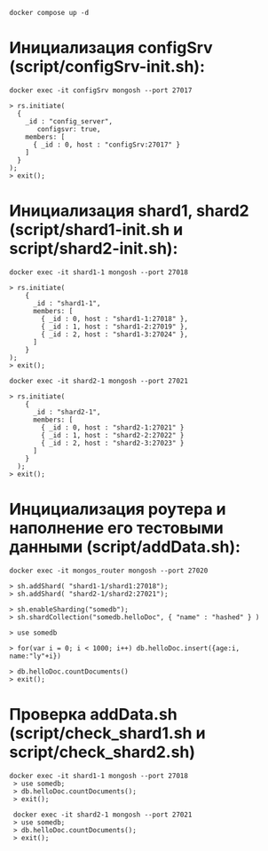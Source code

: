 ```shell
docker compose up -d
```

# Инициализация configSrv (script/configSrv-init.sh):

```shell
docker exec -it configSrv mongosh --port 27017

> rs.initiate(
  {
    _id : "config_server",
       configsvr: true,
    members: [
      { _id : 0, host : "configSrv:27017" }
    ]
  }
);
> exit(); 
```

# Инициализация shard1, shard2 (script/shard1-init.sh и script/shard2-init.sh):

```shell
docker exec -it shard1-1 mongosh --port 27018

> rs.initiate(
    {
      _id : "shard1-1",
      members: [
        { _id : 0, host : "shard1-1:27018" },
        { _id : 1, host : "shard1-2:27019" },
        { _id : 2, host : "shard1-3:27024" },
      ]
    }
);
> exit();

docker exec -it shard2-1 mongosh --port 27021

> rs.initiate(
    {
      _id : "shard2-1",
      members: [
        { _id : 0, host : "shard2-1:27021" }
        { _id : 1, host : "shard2-2:27022" }
        { _id : 2, host : "shard2-3:27023" }
      ]
    }
  );
> exit();
```

# Инцициализация роутера и наполнение его тестовыми данными (script/addData.sh):

```shell
docker exec -it mongos_router mongosh --port 27020

> sh.addShard( "shard1-1/shard1:27018");
> sh.addShard( "shard2-1/shard2:27021");

> sh.enableSharding("somedb");
> sh.shardCollection("somedb.helloDoc", { "name" : "hashed" } )

> use somedb

> for(var i = 0; i < 1000; i++) db.helloDoc.insert({age:i, name:"ly"+i})

> db.helloDoc.countDocuments() 
> exit(); 
```

# Проверка addData.sh (script/check_shard1.sh и script/check_shard2.sh)

```shell
docker exec -it shard1-1 mongosh --port 27018
 > use somedb;
 > db.helloDoc.countDocuments();
 > exit(); 

 docker exec -it shard2-1 mongosh --port 27021
 > use somedb;
 > db.helloDoc.countDocuments();
 > exit(); 
```
